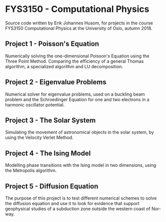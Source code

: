 # FYS3150 - Computational Physics
Source code written by Erik Johannes Husom, for projects in the course FYS3150 Computational Physics at the University of Oslo, autumn 2018.

## Project 1 - Poisson's Equation
Numerically solving the one-dimensional Poisson's Equation using the Three Point Method. Comparing the efficiency of a general Thomas algorithm, a specialized algorithm and LU decomposition.

## Project 2 - Eigenvalue Problems
Numerical solver for eigenvalue problems, used on a buckling beam problem and the Schroedinger Equation for one and two electrons in a harmonic oscillator potential.

## Project 3 - The Solar System
Simulating the movement of astronomical objects in the solar system, by using the Velocity Verlet Method.

## Project 4 - The Ising Model
Modelling phase transitions with the Ising model in two dimensions, using the Metropolis algorithm.

## Project 5 - Diffusion Equation

The  purpose  of  this  project  is  to  test  different  numerical  schemes  to
solve the diffusion equation and use it to look for evidence that support
geophysical studies of a subduction zone outside the western coast of Nor-
way. 
